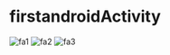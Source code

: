 # firstandroidActivity
![fa1](https://user-images.githubusercontent.com/87475295/132090226-39ec0fff-2d24-4fe2-88d0-3831bee44a53.jpeg)
![fa2](https://user-images.githubusercontent.com/87475295/132090229-4128fdec-6116-4f9d-a0b1-cdb018d83544.jpeg)
![fa3](https://user-images.githubusercontent.com/87475295/132090242-dea0d75e-52e8-4456-93d4-44162465a076.jpeg)
